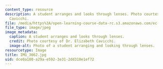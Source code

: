 ```yaml
---
content_type: resource
description: A student arranges and looks through lenses. Photo courtesy of Dr. Elizabeth
  Cavicchi.
file: /media/https%3A/open-learning-course-data-rc.s3.amazonaws.com/ec-050-recreate-experiments-from-history-inform-the-future-from-the-past-galileo-january-iap-2010/dce0a180a29ae5923e312dd310e1ef72_IMG_3662.jpg
file_type: image/jpeg
image_metadata:
  caption: A student arranges and looks through lenses.
  credit: Photo courtesy of Dr. Elizabeth Cavicchi.
  image-alt: Photo of a student arranging and looking through lenses.
resourcetype: Image
title: IMG_3662.jpg
uid: dce0a180-a29a-e592-3e31-2dd310e1ef72
---
```

